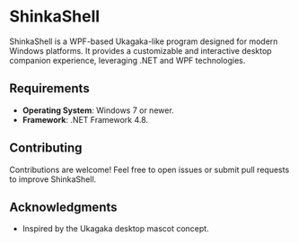 # ShinkaShell

ShinkaShell is a WPF-based Ukagaka-like program designed for modern Windows platforms. It provides a customizable and interactive desktop companion experience, leveraging .NET and WPF technologies.

## Requirements

- **Operating System**: Windows 7 or newer.
- **Framework**: .NET Framework 4.8.

## Contributing

Contributions are welcome! Feel free to open issues or submit pull requests to improve ShinkaShell.

## Acknowledgments

- Inspired by the Ukagaka desktop mascot concept.

